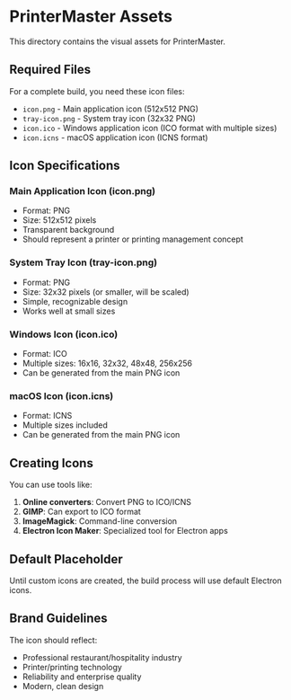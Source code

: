 # PrinterMaster Assets

This directory contains the visual assets for PrinterMaster.

## Required Files

For a complete build, you need these icon files:

- `icon.png` - Main application icon (512x512 PNG)
- `tray-icon.png` - System tray icon (32x32 PNG)
- `icon.ico` - Windows application icon (ICO format with multiple sizes)
- `icon.icns` - macOS application icon (ICNS format)

## Icon Specifications

### Main Application Icon (icon.png)
- Format: PNG
- Size: 512x512 pixels
- Transparent background
- Should represent a printer or printing management concept

### System Tray Icon (tray-icon.png)
- Format: PNG
- Size: 32x32 pixels (or smaller, will be scaled)
- Simple, recognizable design
- Works well at small sizes

### Windows Icon (icon.ico)
- Format: ICO
- Multiple sizes: 16x16, 32x32, 48x48, 256x256
- Can be generated from the main PNG icon

### macOS Icon (icon.icns)
- Format: ICNS
- Multiple sizes included
- Can be generated from the main PNG icon

## Creating Icons

You can use tools like:

1. **Online converters**: Convert PNG to ICO/ICNS
2. **GIMP**: Can export to ICO format
3. **ImageMagick**: Command-line conversion
4. **Electron Icon Maker**: Specialized tool for Electron apps

## Default Placeholder

Until custom icons are created, the build process will use default Electron icons.

## Brand Guidelines

The icon should reflect:
- Professional restaurant/hospitality industry
- Printer/printing technology
- Reliability and enterprise quality
- Modern, clean design